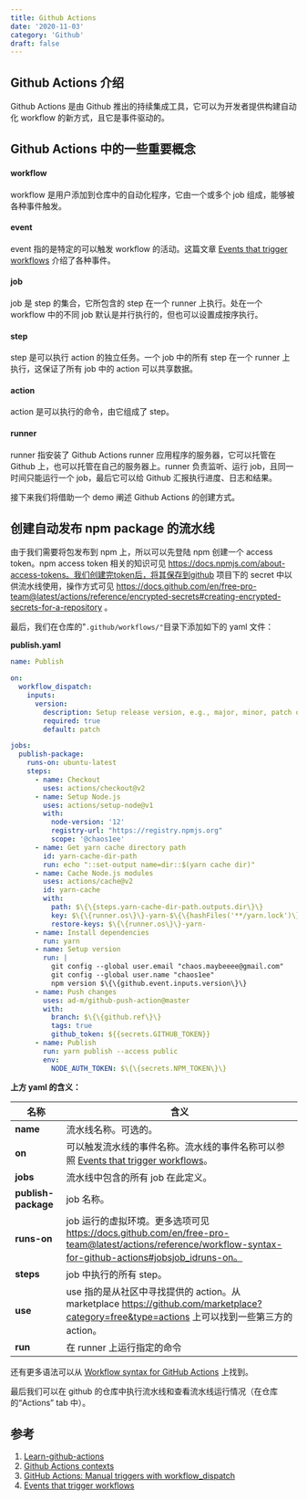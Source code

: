 ```yaml
---
title: Github Actions
date: '2020-11-03'
category: 'Github'
draft: false
---
```


## Github Actions 介绍

Github Actions 是由 Github 推出的持续集成工具，它可以为开发者提供构建自动化 workflow 的新方式，且它是事件驱动的。

## Github Actions 中的一些重要概念

#### workflow

workflow 是用户添加到仓库中的自动化程序，它由一个或多个 job 组成，能够被各种事件触发。

#### event

event 指的是特定的可以触发 workflow 的活动。这篇文章 [Events that trigger workflows](https://docs.github.com/en/free-pro-team@latest/actions/reference/events-that-trigger-workflows) 介绍了各种事件。

#### job

job 是 step 的集合，它所包含的 step 在一个 runner 上执行。处在一个 workflow 中的不同 job 默认是并行执行的，但也可以设置成按序执行。

#### step

step 是可以执行 action 的独立任务。一个 job 中的所有 step 在一个 runner 上执行，这保证了所有 job 中的 action 可以共享数据。

#### action

action 是可以执行的命令，由它组成了 step。

#### runner

runner 指安装了 Github Actions runner 应用程序的服务器，它可以托管在 Github 上，也可以托管在自己的服务器上。runner 负责监听、运行 job，且同一时间只能运行一个 job，最后它可以给 Github 汇报执行进度、日志和结果。

接下来我们将借助一个 demo 阐述 Github Actions 的创建方式。

## 创建自动发布 npm package 的流水线

由于我们需要将包发布到 npm 上，所以可以先登陆 npm 创建一个 access token。npm access token 相关的知识可见 https://docs.npmjs.com/about-access-tokens。我们创建完token后，将其保存到github 项目下的 secret 中以供流水线使用，操作方式可见 https://docs.github.com/en/free-pro-team@latest/actions/reference/encrypted-secrets#creating-encrypted-secrets-for-a-repository 。

最后，我们在仓库的"`.github/workflows/"`目录下添加如下的 yaml 文件：

**publish.yaml**

```yaml
name: Publish

on:
  workflow_dispatch:
    inputs:
      version:
        description: Setup release version, e.g., major, minor, patch or specific version.
        required: true
        default: patch

jobs:
  publish-package:
    runs-on: ubuntu-latest
    steps:
      - name: Checkout
        uses: actions/checkout@v2
      - name: Setup Node.js
        uses: actions/setup-node@v1
        with:
          node-version: '12'
          registry-url: "https://registry.npmjs.org"
          scope: '@chaos1ee'
      - name: Get yarn cache directory path
        id: yarn-cache-dir-path
        run: echo "::set-output name=dir::$(yarn cache dir)"
      - name: Cache Node.js modules
        uses: actions/cache@v2
        id: yarn-cache
        with:
          path: $\{\{steps.yarn-cache-dir-path.outputs.dir\}\}
          key: $\{\{runner.os\}\}-yarn-$\{\{hashFiles('**/yarn.lock')\}\}
          restore-keys: $\{\{runner.os\}\}-yarn-
      - name: Install dependencies
        run: yarn
      - name: Setup version
        run: |
          git config --global user.email "chaos.maybeeee@gmail.com"
          git config --global user.name "chaos1ee"
          npm version $\{\{github.event.inputs.version\}\}
      - name: Push changes
        uses: ad-m/github-push-action@master
        with:
          branch: $\{\{github.ref\}\}
          tags: true
		  github_token: ${{secrets.GITHUB_TOKEN}}
      - name: Publish
        run: yarn publish --access public
        env:
          NODE_AUTH_TOKEN: $\{\{secrets.NPM_TOKEN\}\}
```

**上方 yaml 的含义：**

| **名称**            | 含义                                                                                                                                                                                                              |
| ------------------- | ----------------------------------------------------------------------------------------------------------------------------------------------------------------------------------------------------------------- |
| **name**            | 流水线名称。可选的。                                                                                                                                                                                              |
| **on**              | 可以触发流水线的事件名称。流水线的事件名称可以参照 [Events that trigger workflows](https://docs.github.com/en/free-pro-team@latest/actions/reference/events-that-trigger-workflows#configuring-workflow-events)。 |
| **jobs**            | 流水线中包含的所有 job 在此定义。                                                                                                                                                                                 |
| **publish-package** | job 名称。                                                                                                                                                                                                        |
| **runs-on**         | job 运行的虚拟环境。更多选项可见 https://docs.github.com/en/free-pro-team@latest/actions/reference/workflow-syntax-for-github-actions#jobsjob_idruns-on。                                                         |
| **steps**           | job 中执行的所有 step。                                                                                                                                                                                           |
| **use**             | use 指的是从社区中寻找提供的 action。从 marketplace https://github.com/marketplace?category=free&type=actions 上可以找到一些第三方的 action。                                                                     |
| **run**             | 在 runner 上运行指定的命令                                                                                                                                                                                        |

还有更多语法可以从 [Workflow syntax for GitHub Actions](https://docs.github.com/en/free-pro-team@latest/actions/reference/workflow-syntax-for-github-actions#jobsjob_idstrategy) 上找到。

最后我们可以在 github 的仓库中执行流水线和查看流水线运行情况（在仓库的“Actions” tab 中）。

## 参考

1. [Learn-github-actions](https://docs.github.com/en/free-pro-team@latest/actions/learn-github-actions)
2. [Github Actions contexts](https://docs.github.com/en/free-pro-team@latest/actions/reference/context-and-expression-syntax-for-github-actions#contexts)
3. [GitHub Actions: Manual triggers with workflow_dispatch](https://github.blog/changelog/2020-07-06-github-actions-manual-triggers-with-workflow_dispatch)
4. [Events that trigger workflows](https://docs.github.com/en/free-pro-team@latest/actions/reference/events-that-trigger-workflows#configuring-workflow-events)
